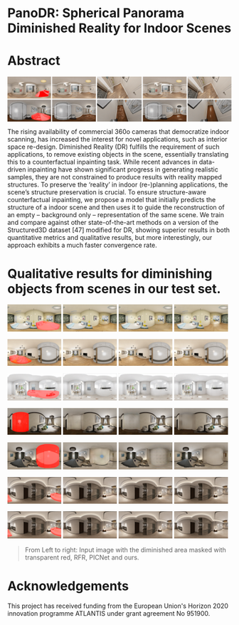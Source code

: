 # PanoDR: Spherical Panorama Diminished Reality for Indoor Scenes

# Abstract
<img src="./assets/teaser.png" width="1000"  title="Teaser" alt="Inpainted with scenes' layout annotated." align="center"/>

The rising availability of commercial 360o cameras that democratize indoor scanning, has increased the interest for novel applications, such as interior space re-design. Diminished Reality (DR) fulfills the requirement of such applications, to remove existing objects in the scene, essentially translating this to a counterfactual inpainting task. While recent advances in data-driven inpainting have shown significant progress in generating realistic samples, they are not constrained to produce results with reality mapped
structures. To preserve the ‘reality’ in indoor (re-)planning applications, the scene’s structure preservation is crucial. To ensure structure-aware counterfactual inpainting, we propose a model that initially predicts the structure of a indoor scene and then uses it to guide the reconstruction of an empty – background only – representation of the same scene. We train and compare against other state-of-the-art methods on a version of the Structured3D dataset [47] modified for DR, showing superior results in both quantitative metrics and qualitative results, but more interestingly, our approach exhibits a much faster convergence rate.

# Qualitative results for diminishing objects from scenes in our test set. 
<p float="left">
<img src="./assets/qualitative/_scene_03362_2D_rendering_13188_panorama_masked_inv_mask_orig.png" width="24%" title="03362_13188"/>
<img src="./assets/qualitative/scene_03362_13188_rfr.png" width="24%" title="03362_13188_Ours"/>
<img src="./assets/qualitative/_scene_03362_2D_rendering_13188_panorama_PIC.png" width="24%" title="03362_13188_Ours"/>
<img src="./assets/qualitative/_scene_03362_2D_rendering_13188_panorama_ours.png" width="24%" title="03362_13188_Ours"/>
</p>
<p float="left">
<img src="./assets/qualitative/_scene_03498_2D_rendering_274746_panorama_masked_inv_mask_orig.png" width="24%" title="03498_274746"/>
<img src="./assets/qualitative/_scene_03498_2D_rendering_274746_panorama_PIC.png" width="24%" title="03498_274746_RFR"/>
<img src="./assets/qualitative/_scene_03498_2D_rendering_274746_panorama_rfr.png" width="24%" title="03498_274746_PICNet"/>
<img src="./assets/qualitative/_scene_03498_2D_rendering_274746_panorama_ours.png" width="24%" title="03498_274746_Ours"/>
</p>
<p float="left">
<img src="./assets/qualitative/_scene_03312_2D_rendering_203_panorama_masked_inv_mask.png" width="24%" title="03312_203"/>
<img src="./assets/qualitative/scene_03312_2D_rendering_203_panorama_out_0_PIC.png" width="24%" title="03312_203_RFR"/>
<img src="./assets/qualitative/scene_03312_203_rfr.png" width="24%" title="03312_203_PICNet"/>
<img src="./assets/qualitative/_scene_03312_2D_rendering_203_panorama_ours.png" width="24%" title="03312_203_Ours"/>
</p>

<p float="left">
<img src="./assets/qualitative/_scene_03424_2D_rendering_947433_panorama_masked_inv_mask.png" width="24%" title="03498_13188"/>
<img src="./assets/qualitative/scene_03424_947433_rfr.png" width="24%" title="03424_947433_RFR"/>
<img src="./assets/qualitative/scene_03424_2D_rendering_947433_panorama_out_0_PIC.png" width="24%" title="03424_947433_PICNet"/>
<img src="./assets/qualitative/_scene_03424_2D_rendering_947433_panorama_ours.png" width="24%" title="03424_947433_Ours"/>
</p>

<p float="left">
<img src="./assets/qualitative/_scene_03316_2D_rendering_652088_panorama_masked_inv_mask.png" width="24%" title="03316_652088"/>
<img src="./assets/qualitative/_scene_03316_2D_rendering_652088_panorama_masked_RFR.png" width="24%" title="03316_652088_RFR"/>
<img src="./assets/qualitative/_scene_03316_2D_rendering_652088_panorama_PIC.png" width="24%" title="03316_652088_PICNet"/>
<img src="./assets/qualitative/_scene_03316_2D_rendering_652088_panorama_ours.png" width="24%" title="03316_652088_Ours"/>
</p>

<p float="left">
<img src="./assets/qualitative/_scene_03461_2D_rendering_421_panorama_masked_inv_mask.png" width="24%" title="03461_421"/>
<img src="./assets/qualitative/scene_03461_421_RFR.png" width="24%" title="03461_421_RFR"/>
<img src="./assets/qualitative/_scene_03461_2D_rendering_421_panorama_PIC.png" width="24%" title="03461_421_PICNet"/>
<img src="./assets/qualitative/_scene_03461_2D_rendering_421_panorama_ours.png" width="24%" title="03461_421_Ours"/>
</p>

<p float="left">
<img src="./assets/qualitative/_scene_03461_2D_rendering_421_panorama_masked_inv_mask.png" width="24%" title="03461_421"/>
<img src="./assets/qualitative/scene_03461_421_RFR.png" width="24%" title="03461_421_RFR"/>
<img src="./assets/qualitative/_scene_03461_2D_rendering_421_panorama_PIC.png" width="24%" title="03461_421_PICNet"/>
<img src="./assets/qualitative/_scene_03461_2D_rendering_421_panorama_ours.png" width="24%" title="03461_421_Ours"/>
</p> 
  
>From Left to right: Input image with the diminished area masked with transparent red, RFR, PICNet and ours.

# Acknowledgements
This project has received funding from the European Union's Horizon 2020 innovation programme ATLANTIS under grant agreement No 951900.
